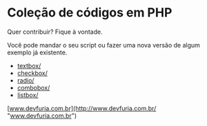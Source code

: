 Coleção de códigos em PHP
===

Quer contribuir? Fique à vontade.

Você pode mandar o seu script ou fazer uma nova versão de algum exemplo já existente.

- [textbox/](textbox/)
- [checkbox/](checkbox/)
- [radio/](radio/)
- [combobox/](combobox/)
- [listbox/](listbox/)

[www.devfuria.com.br](http://www.devfuria.com.br/ "www.devfuria.com.br")